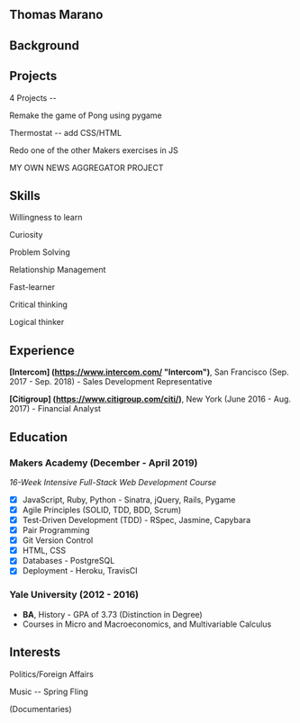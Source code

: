 ## **Thomas Marano**

## **Background**

## **Projects**

4 Projects --

Remake the game of Pong using pygame

Thermostat -- add CSS/HTML

Redo one of the other Makers exercises in JS

MY OWN NEWS AGGREGATOR PROJECT


## **Skills**

Willingness to learn

Curiosity

Problem Solving

Relationship Management

Fast-learner

Critical thinking

Logical thinker

## **Experience**

**[Intercom] (https://www.intercom.com/ "Intercom")**, San Francisco (Sep. 2017 - Sep. 2018) - Sales Development Representative

**[Citigroup] (https://www.citigroup.com/citi/)**, New York (June 2016 - Aug. 2017) - Financial Analyst

## **Education**

### **Makers Academy (December - April 2019)**

*16-Week Intensive Full-Stack Web Development Course*

- [x] JavaScript, Ruby, Python - Sinatra, jQuery, Rails, Pygame
- [x] Agile Principles (SOLID, TDD, BDD, Scrum)
- [x] Test-Driven Development (TDD) - RSpec, Jasmine, Capybara
- [x] Pair Programming
- [x] Git Version Control
- [x] HTML, CSS
- [x] Databases - PostgreSQL
- [x] Deployment - Heroku, TravisCI

### **Yale University (2012 - 2016)**

+ **BA**, History - GPA of 3.73 (Distinction in Degree)
+ Courses in Micro and Macroeconomics, and Multivariable Calculus

## **Interests**

Politics/Foreign Affairs

Music -- Spring Fling

(Documentaries)
